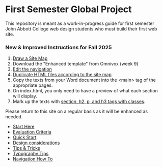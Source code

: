 # First Semester Global Project
 
This repository is meant as a work-in-progress guide for first semester John Abbott College web design students who must build their first web site.

### New & Improved Instructions for Fall 2025

1. [Draw a Site Map](sitemap.md)
2. Download the "Enhanced template" from Omnivox (week 9)
3. [Edit the navigation](edit-navigation.md)
4. [Duplicate HTML files according to the site map](create-html.md)
5. Copy the texts from your Word document into the \<main> tag of the appropriate pages.
6. On index.html, you only need to have a preview of what each section will display.
7. Mark up the texts with [section, h2, p, and h3 tags with classes](./classes-and-ids.md).

Please return to this site on a regular basis as it will be enhanced as needed.

-   [Start Here](./index.md)
-   [Evaluation Criteria](./evaluation-criteria.md)
-   [Quick Start](./quick-start.md)
-   [Design considerations](./design-considerations.md)
-   [Tips & Tricks](./tips-tricks.md)
-   [Typography Tips](./global-project-typography-tips.md)
-   [Navigation How To](./navigation-how-to.md)